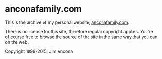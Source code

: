 # anconafamily.com
This is the archive of my personal website, [anconafamily.com](http://anconafamily.com).

There is no license for this site, therefore regular copyright applies. You're of course free to browse the 
source of the site in the same way that you can on the web.

Copyright 1999-2015, Jim Ancona
